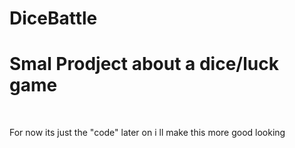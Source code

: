 # DiceBattle
<h1>Smal Prodject about a dice/luck game</h1>
<br>
<p>For now its just the "code" later on i ll make this more good looking</p>
